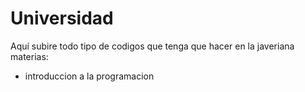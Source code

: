 # Universidad

Aquí subire todo tipo de codigos que tenga que hacer en la javeriana
materias:
- introduccion a la programacion
